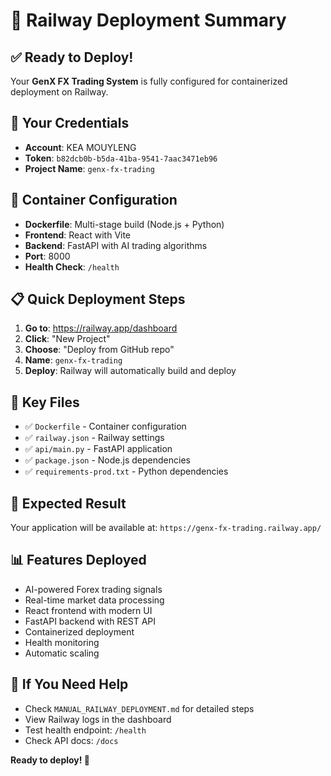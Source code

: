 # 🚀 Railway Deployment Summary

## ✅ Ready to Deploy!

Your **GenX FX Trading System** is fully configured for containerized deployment on Railway.

## 🔑 Your Credentials
- **Account**: KEA MOUYLENG
- **Token**: `b82dcb0b-b5da-41ba-9541-7aac3471eb96`
- **Project Name**: `genx-fx-trading`

## 🐳 Container Configuration
- **Dockerfile**: Multi-stage build (Node.js + Python)
- **Frontend**: React with Vite
- **Backend**: FastAPI with AI trading algorithms
- **Port**: 8000
- **Health Check**: `/health`

## 📋 Quick Deployment Steps

1. **Go to**: https://railway.app/dashboard
2. **Click**: "New Project"
3. **Choose**: "Deploy from GitHub repo"
4. **Name**: `genx-fx-trading`
5. **Deploy**: Railway will automatically build and deploy

## 📁 Key Files
- ✅ `Dockerfile` - Container configuration
- ✅ `railway.json` - Railway settings
- ✅ `api/main.py` - FastAPI application
- ✅ `package.json` - Node.js dependencies
- ✅ `requirements-prod.txt` - Python dependencies

## 🎯 Expected Result
Your application will be available at:
`https://genx-fx-trading.railway.app/`

## 📊 Features Deployed
- AI-powered Forex trading signals
- Real-time market data processing
- React frontend with modern UI
- FastAPI backend with REST API
- Containerized deployment
- Health monitoring
- Automatic scaling

## 🚨 If You Need Help
- Check `MANUAL_RAILWAY_DEPLOYMENT.md` for detailed steps
- View Railway logs in the dashboard
- Test health endpoint: `/health`
- Check API docs: `/docs`

**Ready to deploy! 🚀**